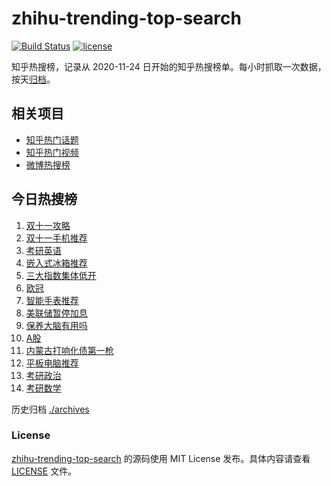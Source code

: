 # zhihu-trending-top-search

[![Build Status](https://github.com/justjavac/zhihu-trending-top-search/workflows/ci/badge.svg?branch=main)](https://github.com/justjavac/zhihu-trending-top-search/actions)
[![license](https://img.shields.io/github/license/justjavac/zhihu-trending-top-search)](https://github.com/justjavac/zhihu-trending-top-search/blob/main/LICENSE)

知乎热搜榜，记录从 2020-11-24 日开始的知乎热搜榜单。每小时抓取一次数据，按天[归档](./archives)。

## 相关项目

- [知乎热门话题](https://github.com/justjavac/zhihu-trending-hot-questions)
- [知乎热门视频](https://github.com/justjavac/zhihu-trending-hot-video)
- [微博热搜榜](https://github.com/justjavac/weibo-trending-hot-search)

## 今日热搜榜

<!-- BEGIN -->
<!-- 最后更新时间 Wed Oct 25 2023 16:09:40 GMT+0800 (China Standard Time) -->

1. [双十一攻略](https://www.zhihu.com/search?q=%E5%8F%8C%E5%8D%81%E4%B8%80%E6%94%BB%E7%95%A5)
1. [双十一手机推荐](https://www.zhihu.com/search?q=%E5%8F%8C%E5%8D%81%E4%B8%80%E6%89%8B%E6%9C%BA%E6%8E%A8%E8%8D%90)
1. [考研英语](https://www.zhihu.com/search?q=%E8%80%83%E7%A0%94%E8%8B%B1%E8%AF%AD)
1. [嵌入式冰箱推荐](https://www.zhihu.com/search?q=%E5%B5%8C%E5%85%A5%E5%BC%8F%E5%86%B0%E7%AE%B1%E6%8E%A8%E8%8D%90)
1. [三大指数集体低开](https://www.zhihu.com/search?q=%E4%B8%89%E5%A4%A7%E6%8C%87%E6%95%B0%E9%9B%86%E4%BD%93%E4%BD%8E%E5%BC%80)
1. [欧冠](https://www.zhihu.com/search?q=%E6%AC%A7%E5%86%A0)
1. [智能手表推荐](https://www.zhihu.com/search?q=%E6%99%BA%E8%83%BD%E6%89%8B%E8%A1%A8%E6%8E%A8%E8%8D%90)
1. [美联储暂停加息](https://www.zhihu.com/search?q=%E7%BE%8E%E8%81%94%E5%82%A8%E6%9A%82%E5%81%9C%E5%8A%A0%E6%81%AF)
1. [保养大脑有用吗](https://www.zhihu.com/search?q=%E4%BF%9D%E5%85%BB%E5%A4%A7%E8%84%91%E6%9C%89%E7%94%A8%E5%90%97)
1. [A股](https://www.zhihu.com/search?q=A%E8%82%A1)
1. [内蒙古打响化债第一枪](https://www.zhihu.com/search?q=%E5%86%85%E8%92%99%E5%8F%A4%E6%89%93%E5%93%8D%E5%8C%96%E5%80%BA%E7%AC%AC%E4%B8%80%E6%9E%AA)
1. [平板电脑推荐](https://www.zhihu.com/search?q=%E5%B9%B3%E6%9D%BF%E7%94%B5%E8%84%91%E6%8E%A8%E8%8D%90)
1. [考研政治](https://www.zhihu.com/search?q=%E8%80%83%E7%A0%94%E6%94%BF%E6%B2%BB)
1. [考研数学](https://www.zhihu.com/search?q=%E8%80%83%E7%A0%94%E6%95%B0%E5%AD%A6)

<!-- END -->

历史归档 [./archives](./archives)

### License

[zhihu-trending-top-search](https://github.com/justjavac/zhihu-trending-top-search) 的源码使用 MIT License
发布。具体内容请查看 [LICENSE](./LICENSE) 文件。
